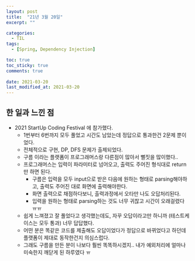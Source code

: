 ```yaml
---
layout: post
title:  "21년 3월 20일"
excerpt: ""

categories:
  - TIL
tags:
  - [Spring, Dependency Injection]

toc: true
toc_sticky: true
comments: true
 
date: 2021-03-20
last_modified_at: 2021-03-20
---
```


## 한 일과 느낀 점

- 2021 StartUp Coding Festival 에 참가했다.
  - 1번부터 6번까지 모두 풀었고 시간도 남았는데 정답으로 통과한건 2문제 뿐이었다.
  - 전체적으로 구현, DP, DFS 문제가 출제되었다.
  - 구름 이라는 플랫폼이 프로그래머스랑 다른점이 많아서 뻘짓을 많이했다..
  - 프로그래머스는 입력이 파라미터로 넘어오고, 출력도 주어진 형식대로 return만 하면 된다.
    - 구름은 입력을 모두 input으로 받은 다음에 원하는 형태로 parsing해야하고, 출력도 주어진 대로 화면에 출력해야한다.
    - 화면 출력으로 채점하다보니, 출력과정에서 오타만 나도 오답처리된다.
    - 입력을 원하는 형태로 parsing하는 것도 너무 귀찮고 시간이 오래걸렸다 ㅠㅠ
  - 쉽게 느껴졌고 잘 풀었다고 생각했는데도, 자꾸 오답이라고만 하니까 (테스트케이스는 모두 통과) 너무 답답했다.
  - 어떤 분은 똑같은 코드를 제출해도 오답이었다가 정답으로 바뀌었다고 하던데 플랫폼이 제대로 동작한건지 의심스럽다.
  - 그래도 구름을 만든 분이 나보다 훨씬 똑똑하시겠지.. 내가 예외처리에 얼마나 미숙한지 깨닫게 된 하루였다 ㅠ

